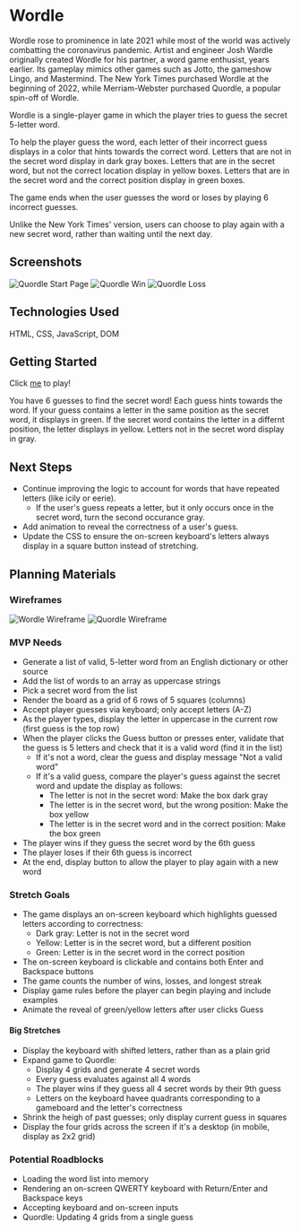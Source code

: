 # Wordle
Wordle rose to prominence in late 2021 while most of the world was actively combatting the coronavirus pandemic. Artist and engineer Josh Wardle originally created Wordle for his partner, a word game enthusist, years earlier. Its gameplay mimics other games such as Jotto, the gameshow Lingo, and Mastermind. The New York Times purchased Wordle at the beginning of 2022, while Merriam-Webster purchased Quordle, a popular spin-off of Wordle.

Wordle is a single-player game in which the player tries to guess the secret 5-letter word.

To help the player guess the word, each letter of their incorrect guess displays in a color that hints towards the correct word. Letters that are not in the secret word display in dark gray boxes. Letters that are in the secret word, but not the correct location display in yellow boxes. Letters that are in the secret word and the correct position display in green boxes.

The game ends when the user guesses the word or loses by playing 6 incorrect guesses.

Unlike the New York Times' version, users can choose to play again with a new secret word, rather than waiting until the next day.

## Screenshots

![Quordle Start Page](./Final-Images/Wordle%20-%20Start.png)
![Quordle Win](./Final-Images/Wordle%20-%20Win.png)
![Quordle Loss](./Final-Images/Wordle%20-%20Loss.png)

## Technologies Used
HTML, CSS, JavaScript, DOM

## Getting Started

Click [me](https://caitlinfcorrigan.github.io/wordle/) to play!

You have 6 guesses to find the secret word! Each guess hints towards the word.
If your guess contains a letter in the same position as the secret word, it displays in green. If the secret word contains the letter in a differnt position, the letter displays in yellow. Letters not in the secret word display in gray.


## Next Steps
* Continue improving the logic to account for words that have repeated letters (like icily or eerie).
    * If the user's guess repeats a letter, but it only occurs once in the secret word, turn the second occurance gray.
* Add animation to reveal the correctness of a user's guess.
* Update the CSS to ensure the on-screen keyboard's letters always display in a square button instead of stretching.

## Planning Materials

### Wireframes

<!-- local image -->
![Wordle Wireframe](wireframe.png) ![Quordle Wireframe](wireframe-stretch.png)

### MVP Needs
* Generate a list of valid, 5-letter word from an English dictionary or other source
* Add the list of words to an array as uppercase strings
* Pick a secret word from the list
* Render the board as a grid of 6 rows of 5 squares (columns)
* Accept player guesses via keyboard; only accept letters (A-Z)
* As the player types, display the letter in uppercase in the current row (first guess is the top row)
* When the player clicks the Guess button or presses enter, validate that the guess is 5 letters and check that it is a valid word (find it in the list)
    * If it's not a word, clear the guess and display message "Not a valid word"
    * If it's a valid guess, compare the player's guess against the secret word and update the display as follows:
        * The letter is not in the secret word: Make the box dark gray
        * The letter is in the secret word, but the wrong position: Make the box yellow
        * The letter is in the secret word and in the correct position: Make the box green
* The player wins if they guess the secret word by the 6th guess
* The player loses if their 6th guess is incorrect
* At the end, display button to allow the player to play again with a new word


### Stretch Goals
* The game displays an on-screen keyboard which highlights guessed letters according to correctness:
    * Dark gray: Letter is not in the secret word
    * Yellow: Letter is in the secret word, but a different position
    * Green: Letter is in the secret word in the correct position
* The on-screen keyboard is clickable and contains both Enter and Backspace buttons
* The game counts the number of wins, losses, and longest streak
* Display game rules before the player can begin playing and include examples
* Animate the reveal of green/yellow letters after user clicks Guess

#### Big Stretches
* Display the keyboard with shifted letters, rather than as a plain grid
* Expand game to Quordle:
    * Display 4 grids and generate 4 secret words
    * Every guess evaluates against all 4 words
    * The player wins if they guess all 4 secret words by their 9th guess
    * Letters on the keyboard havee quadrants corresponding to a gameboard and the letter's correctness
* Shrink the heigh of past guesses; only display current guess in squares
* Display the four grids across the screen if it's a desktop (in mobile, display as 2x2 grid)


### Potential Roadblocks
* Loading the word list into memory
* Rendering an on-screen QWERTY keyboard with Return/Enter and Backspace keys
* Accepting keyboard and on-screen inputs
* Quordle: Updating 4 grids from a single guess